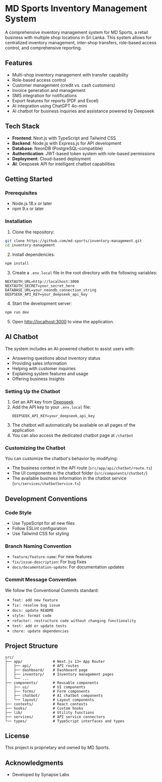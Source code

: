 # MD Sports Inventory Management System

A comprehensive inventory management system for MD Sports, a retail business with multiple shop locations in Sri Lanka. This system allows for centralized inventory management, inter-shop transfers, role-based access control, and comprehensive reporting.

## Features

- Multi-shop inventory management with transfer capability
- Role-based access control
- Customer management (credit vs. cash customers)
- Invoice generation and management
- SMS integration for notifications
- Export features for reports (PDF and Excel)
- AI integration using ChatGPT 4o-mini
- AI chatbot for business inquiries and assistance powered by Deepseek

## Tech Stack

- **Frontend**: Next.js with TypeScript and Tailwind CSS
- **Backend**: Node.js with Express.js for API development
- **Database**: NeonDB (PostgreSQL-compatible)
- **Authentication**: JWT-based token system with role-based permissions
- **Deployment**: Cloud-based deployment
- **AI**: Deepseek API for intelligent chatbot capabilities

## Getting Started

### Prerequisites

- Node.js 18.x or later
- npm 9.x or later

### Installation

1. Clone the repository:

```bash
git clone https://github.com/md-sports/inventory-management.git
cd inventory-management
```

2. Install dependencies:

```bash
npm install
```

3. Create a `.env.local` file in the root directory with the following variables:

```
NEXTAUTH_URL=http://localhost:3000
NEXTAUTH_SECRET=your_secret_here
DATABASE_URL=your_neondb_connection_string
DEEPSEEK_API_KEY=your_deepseek_api_key
```

4. Start the development server:

```bash
npm run dev
```

5. Open [http://localhost:3000](http://localhost:3000) to view the application.

## AI Chatbot

The system includes an AI-powered chatbot to assist users with:

- Answering questions about inventory status
- Providing sales information
- Helping with customer inquiries
- Explaining system features and usage
- Offering business insights

### Setting Up the Chatbot

1. Get an API key from [Deepseek](https://platform.deepseek.com/api_keys)
2. Add the API key to your `.env.local` file:
   ```
   DEEPSEEK_API_KEY=your_deepseek_api_key
   ```
3. The chatbot will automatically be available on all pages of the application
4. You can also access the dedicated chatbot page at `/chatbot`

### Customizing the Chatbot

You can customize the chatbot's behavior by modifying:
- The business context in the API route (`src/app/api/chatbot/route.ts`)
- The UI components in the chatbot folder (`src/components/chatbot/`)
- The available business information in the chatbot service (`src/services/chatbotService.ts`)

## Development Conventions

### Code Style

- Use TypeScript for all new files
- Follow ESLint configuration
- Use Tailwind CSS for styling

### Branch Naming Convention

- `feature/feature-name`: For new features
- `fix/issue-description`: For bug fixes
- `docs/documentation-update`: For documentation updates

### Commit Message Convention

We follow the Conventional Commits standard:

- `feat: add new feature`
- `fix: resolve bug issue`
- `docs: update README`
- `style: format code`
- `refactor: restructure code without changing functionality`
- `test: add or update tests`
- `chore: update dependencies`

## Project Structure

```
src/
├── app/              # Next.js 13+ App Router
│   ├── api/          # API routes
│   ├── dashboard/    # Dashboard page
│   ├── inventory/    # Inventory management pages
│   └── ...
├── components/       # Reusable components
│   ├── ui/           # UI components
│   ├── forms/        # Form components
│   ├── chatbot/      # AI chatbot components
│   └── layout/       # Layout components
├── contexts/         # React contexts
├── hooks/            # Custom hooks
├── lib/              # Utility functions
├── services/         # API service connectors
└── types/            # TypeScript interfaces and types
```

## License

This project is proprietary and owned by MD Sports.

## Acknowledgments

- Developed by Synapse Labs
